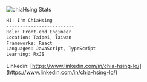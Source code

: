 ![chiaHsing Stats](https://github-readme-stats.vercel.app/api?username=Chia-Hsing)

 
 ```csharp
Hi! I'm ChiaHsing
-------------------------
Role: Front-end Engineer
Location: Taipei, Taiwan
Frameworks: React
Languages: JavaScript, TypeScript
Learning: RxJS

```
Linkedin: [https://www.linkedin.com/in/chia-hsing-lo/](https://www.linkedin.com/in/chia-hsing-lo/)
